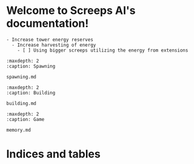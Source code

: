 # Welcome to Screeps AI's documentation!

```{admonition} Task list
- Increase tower energy reserves
  - Increase harvesting of energy
    - [ ] Using bigger screeps utilizing the energy from extensions

```

```{toctree}
:maxdepth: 2
:caption: Spawning

spawning.md
```

```{toctree}
:maxdepth: 2
:caption: Building

building.md
```

```{toctree}
:maxdepth: 2
:caption: Game

memory.md
```

# Indices and tables

<!--
* :ref:`genindex`
* :ref:`modindex`
* :ref:`search` -->
